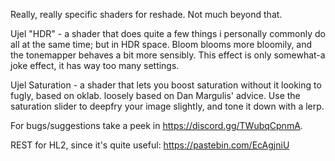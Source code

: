 Really, really specific shaders for reshade. Not much beyond that.

Ujel "HDR" - a shader that does quite a few things i personally commonly do all at the same time; but in HDR space. Bloom blooms more bloomily, and the tonemapper behaves a bit more sensibly. This effect is only somewhat-a joke effect, it has way too many settings.

Ujel Saturation - a shader that lets you boost saturation without it looking to fugly, based on oklab. loosely based on Dan Margulis' advice. Use the saturation slider to deepfry your image slightly, and tone it down with a lerp.


For bugs/suggestions take a peek in https://discord.gg/TWubqCpnmA.

REST for HL2, since it's quite useful: https://pastebin.com/EcAgjniU
